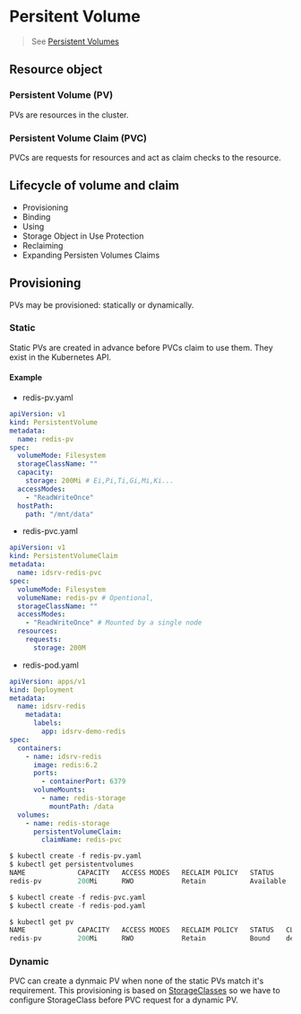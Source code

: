 # Persitent Volume

> See [Persistent Volumes](https://kubernetes.io/docs/concepts/storage/persistent-volumes/)

## Resource object

### Persistent Volume (PV)

PVs are resources in the cluster.

### Persistent Volume Claim (PVC)

PVCs are requests for resources and act as claim checks to the resource.

## Lifecycle of volume and claim

- Provisioning
- Binding
- Using
- Storage Object in Use Protection
- Reclaiming
- Expanding Persisten Volumes Claims


## Provisioning

PVs may be provisioned: statically or dynamically.

### Static

Static PVs are created in advance before PVCs claim to use them.
They exist in the Kubernetes API.

#### Example

- redis-pv.yaml

```yaml
apiVersion: v1
kind: PersistentVolume
metadata:
  name: redis-pv
spec:
  volumeMode: Filesystem
  storageClassName: ""
  capacity:
    storage: 200Mi # Ei,Pi,Ti,Gi,Mi,Ki...
  accessModes:
    - "ReadWriteOnce"
  hostPath:
    path: "/mnt/data"
```

- redis-pvc.yaml

```yaml
apiVersion: v1
kind: PersistentVolumeClaim
metadata:
  name: idsrv-redis-pvc
spec:
  volumeMode: Filesystem
  volumeName: redis-pv # Opentional, 
  storageClassName: ""
  accessModes:
    - "ReadWriteOnce" # Mounted by a single node
  resources:
    requests:
      storage: 200M
```

- redis-pod.yaml

```yaml
apiVersion: apps/v1
kind: Deployment
metadata:
  name: idsrv-redis
    metadata:
      labels:
        app: idsrv-demo-redis
spec:
  containers:
    - name: idsrv-redis
      image: redis:6.2
      ports:
        - containerPort: 6379
      volumeMounts:
        - name: redis-storage
          mountPath: /data
  volumes:
    - name: redis-storage
      persistentVolumeClaim:
        claimName: redis-pvc
```


```s
$ kubectl create -f redis-pv.yaml
$ kubectl get persistentvolumes
NAME             CAPACITY   ACCESS MODES   RECLAIM POLICY   STATUS      CLAIM   STORAGECLASS   REASON   AGE
redis-pv         200Mi      RWO            Retain           Available                                   2m55s

$ kubectl create -f redis-pvc.yaml
$ kubectl create -f redis-pod.yaml

$ kubectl get pv
NAME             CAPACITY   ACCESS MODES   RECLAIM POLICY   STATUS   CLAIM                     STORAGECLASS   REASON   AGE
redis-pv         200Mi      RWO            Retain           Bound    default/redis-pvc                           111m
```




### Dynamic

PVC can create a dynmaic PV when none of the static PVs match it's requirement. This provisioning is based on [StorageClasses](https://kubernetes.io/docs/concepts/storage/storage-classes/) so we have to configure StorageClass before PVC request for a dynamic PV.

